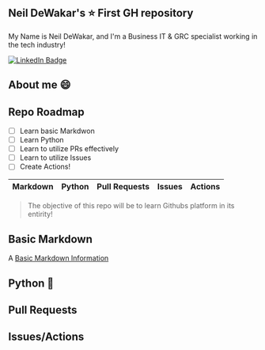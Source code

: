 ## Neil DeWakar's ⭐ First GH repository 
My Name is Neil DeWakar, and I'm a Business IT & GRC specialist working in the tech industry! 
<div id="badges">
  <a href="https://www.linkedin.com/in/neil-dewakar-785233113/">
    <img src="https://img.shields.io/badge/LinkedIn-blue?style=for-the-badge&logo=linkedin&logoColor=white" alt="LinkedIn Badge"/>
  </a>
</div>

## About me 😄


## Repo Roadmap

- [ ] Learn basic Markdwon
- [ ] Learn Python
- [ ] Learn to utilize PRs effectively
- [ ] Learn to utilize Issues
- [ ] Create Actions!

| Markdown | Python | Pull Requests | Issues | Actions |
|----------|--------|---------------|--------|---------|

> The objective of this repo will be to learn Githubs platform in its entirity! 

## Basic Markdown

A [Basic Markdown Information](https://en.wikipedia.org/wiki/Markdown)

## Python 🐍

## Pull Requests 

## Issues/Actions
